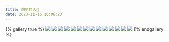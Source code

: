```yaml
---
title: 想见的人🥰
date: 2023-11-15 16:06:23
---
```


{% gallery true %}
![](https://www.yellowwei.cn/img/people/1.jpg)
![](https://www.yellowwei.cn/img/people/2.jpg)
![](https://www.yellowwei.cn/img/people/3.jpg)
![](https://www.yellowwei.cn/img/people/4.jpg)
![](https://www.yellowwei.cn/img/people/5.jpg)
![](https://www.yellowwei.cn/img/people/6.jpg)
![](https://www.yellowwei.cn/img/people/7.jpg)
![](https://www.yellowwei.cn/img/people/8.jpg)
![](https://www.yellowwei.cn/img/people/9.jpg)
![](https://www.yellowwei.cn/img/people/10.jpg)
![](https://www.yellowwei.cn/img/people/11.jpg)
![](https://www.yellowwei.cn/img/people/12.jpg)
![](https://www.yellowwei.cn/img/people/13.jpg)
![](https://www.yellowwei.cn/img/people/14.jpg)
{% endgallery %}
